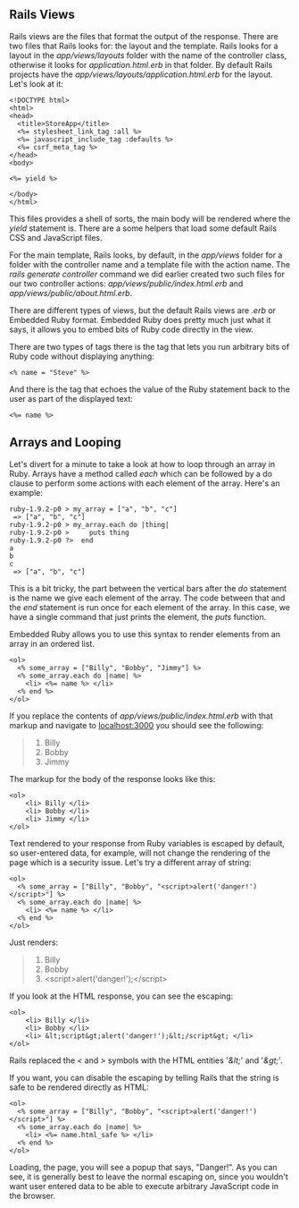 Rails Views
-----------

Rails views are the files that format the output of the response. There
are two files that Rails looks for: the layout and the template. Rails
looks for a layout in the *app/views/layouts* folder with the name of
the controller class, otherwise it looks for *application.html.erb* in
that folder. By default Rails projects have the
*app/views/layouts/application.html.erb* for the layout. Let's look at
it:

    <!DOCTYPE html>
    <html>
    <head>
      <title>StoreApp</title>      
      <%= stylesheet_link_tag :all %>
      <%= javascript_include_tag :defaults %>
      <%= csrf_meta_tag %>
    </head>
    <body>

    <%= yield %>

    </body>
    </html>

This files provides a shell of sorts, the main body will be rendered
where the *yield* statement is. There are a some helpers that load some
default Rails CSS and JavaScript files.

For the main template, Rails looks, by default, in the
*app/views* folder for a folder with the controller name and a template
file with the action name. The *rails generate controller* command we
did earlier created two such files for our two controller actions:
*app/views/public/index.html.erb* and *app/views/public/about.html.erb*.

There are different types of views, but the default Rails views are
*.erb* or Embedded Ruby format. Embedded Ruby does pretty much just what
it says, it allows you to embed bits of Ruby code directly in the view.

There are two types of tags there is the tag that lets you run arbitrary
bits of Ruby code without displaying anything:

    <% name = "Steve" %>

And there is the tag that echoes the value of the Ruby statement back to
the user as part of the displayed text:

    <%= name %>

Arrays and Looping
------------------

Let's divert for a minute to take a look at how to loop through an array 
in Ruby. Arrays have a method called *each* which can be followed by a
do clause to perform some actions with each element of the array. Here's
  an example:

    ruby-1.9.2-p0 > my_array = ["a", "b", "c"]
     => ["a", "b", "c"] 
    ruby-1.9.2-p0 > my_array.each do |thing|
    ruby-1.9.2-p0 >     puts thing
    ruby-1.9.2-p0 ?>  end
    a
    b
    c
     => ["a", "b", "c"] 

This is a bit tricky, the part between the vertical bars after the *do*
statement is the name we give each element of the array. The code
between that and the *end* statement is run once for each element of the
array. In this case, we have a single command that just prints the
element, the *puts* function.

Embedded Ruby allows you to use this syntax to render elements from an
array in an ordered list.

    <ol>
      <% some_array = ["Billy", "Bobby", "Jimmy"] %>
      <% some_array.each do |name| %>
        <li> <%= name %> </li>
      <% end %>
    </ol>

If you replace the contents of *app/views/public/index.html.erb* with
that markup and navigate to [localhost:3000](http://localhost:3000/) you
should see the following:

> 1. Billy
> 2. Bobby
> 3. Jimmy

The markup for the body of the response looks like this:

    <ol> 
        <li> Billy </li> 
        <li> Bobby </li> 
        <li> Jimmy </li> 
    </ol> 

Text rendered to your response from Ruby variables is escaped by
default, so user-entered data, for example, will not change the
rendering of the page which is a security issue. Let's try a different
array of string:

    <ol>
      <% some_array = ["Billy", "Bobby", "<script>alert('danger!')</script>"] %>
      <% some_array.each do |name| %>
        <li> <%= name %> </li>
      <% end %>
    </ol>

Just renders:

> 1. Billy
> 2. Bobby
> 3. &lt;script&gt;alert('danger!');&lt;/script&gt;

If you look at the HTML response, you can see the escaping:

    <ol> 
        <li> Billy </li> 
        <li> Bobby </li> 
        <li> &lt;script&gt;alert('danger!');&lt;/script&gt; </li> 
    </ol> 

Rails replaced the *&lt;* and *&gt;* symbols with the HTML entities
'*&amp;lt;*' and '*&amp;gt;*'.

If you want, you can disable the escaping by telling Rails that the
string is safe to be rendered directly as HTML:

    <ol>
      <% some_array = ["Billy", "Bobby", "<script>alert('danger!')</script>"] %>
      <% some_array.each do |name| %>
        <li> <%= name.html_safe %> </li>
      <% end %>
    </ol>

Loading, the page, you will see a popup that says, "Danger!". As you can
see, it is generally best to leave the normal escaping on, since you
wouldn't want user entered data to be able to execute arbitrary JavaScript 
code in the browser.



